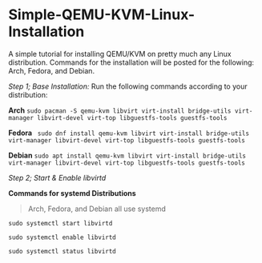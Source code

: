 # Simple-QEMU-KVM-Linux-Installation
A simple tutorial for installing QEMU/KVM on pretty much any Linux distribution. Commands for the installation will be posted for the following: Arch, Fedora, and Debian.

*Step 1; Base Installation:*
Run the following commands according to your distribution:

**Arch**
```sudo pacman -S qemu-kvm libvirt virt-install bridge-utils virt-manager libvirt-devel virt-top libguestfs-tools guestfs-tools```

**Fedora** 
``` sudo dnf install qemu-kvm libvirt virt-install bridge-utils virt-manager libvirt-devel virt-top libguestfs-tools guestfs-tools```

**Debian**
```sudo apt install qemu-kvm libvirt virt-install bridge-utils virt-manager libvirt-devel virt-top libguestfs-tools guestfs-tools```


*Step 2; Start & Enable libvirtd*

**Commands for systemd Distributions** 
>Arch, Fedora, and Debian all use systemd

```sudo systemctl start libvirtd```

```sudo systemctl enable libvirtd```

```sudo systemctl status libvirtd```
